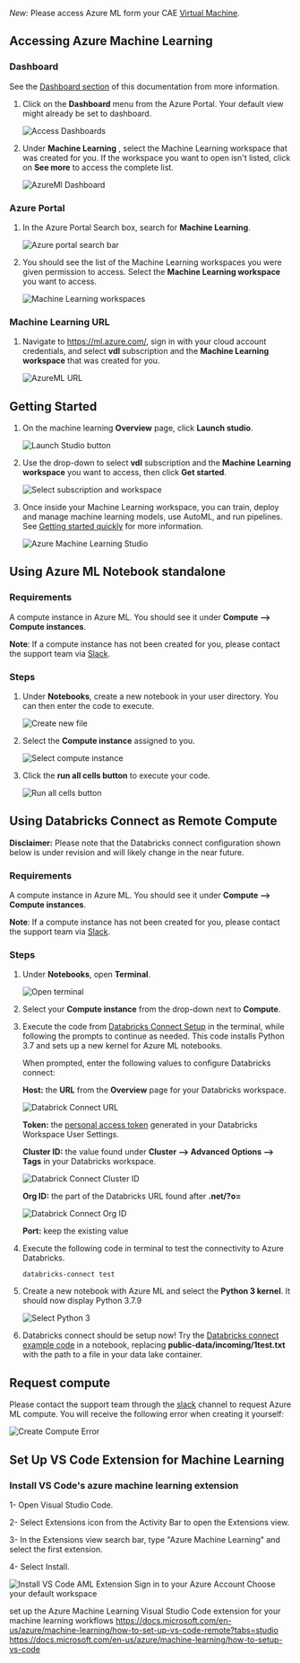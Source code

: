 *New:* Please access Azure ML form your CAE [Virtual Machine](VirtualMarchine.md).

## Accessing Azure Machine Learning
### Dashboard

See the [Dashboard section](Dashboards.md) of this documentation from more information.  

1. Click on the **Dashboard** menu from the Azure Portal. Your default view might already be set to dashboard.  

    ![Access Dashboards](images/AccessDashboard.png)

2. Under **Machine Learning** , select the Machine Learning workspace that was created for you. If the workspace you want to open isn't listed, click on **See more** to access the complete list.

    ![AzureMl Dashboard](images/AzureMLDashboard.png)

### Azure Portal

1.	In the Azure Portal Search box, search for **Machine Learning**.

    ![Azure portal search bar](images/AzureML_01.png)  

2.	You should see the list of the Machine Learning workspaces you were given permission to access. Select the **Machine Learning workspace** you want to access.

    ![Machine Learning workspaces](images/AzureML_02.png)

### Machine Learning URL
1. Navigate to https://ml.azure.com/, sign in with your cloud account credentials, and select **vdl** subscription and the **Machine Learning workspace** that was created for you.  

    ![AzureML URL](images/AzureMlURL.PNG)


## Getting Started

1.	On the machine learning **Overview** page, click **Launch studio**.

    ![Launch Studio button](images/AzureML_03.png)  

2.	Use the drop-down to select **vdl** subscription and the **Machine Learning workspace** you want to access, then click **Get started**.

    ![Select subscription and workspace](images/AzureML_04.png)

3. Once inside your Machine Learning workspace, you can train, deploy and manage machine learning models, use AutoML, and run pipelines. See [Getting started quickly]( https://docs.microsoft.com/en-us/azure/machine-learning/) for more information.

    ![Azure Machine Learning Studio](images/AzureML_05.png)  

## Using Azure ML Notebook standalone
### Requirements

A compute instance in Azure ML. You should see it under **Compute --> Compute instances**.

**Note**: If a compute instance has not been created for you, please contact the support team via [Slack](https://cae-eac.slack.com).

### Steps

1.	Under **Notebooks**, create a new notebook in your user directory. You can then enter the code to execute.

    ![Create new file](images/CreateFile.png)  

2.	Select the **Compute instance** assigned to you.

    ![Select compute instance](images/SelectInstanceCompute.png)

3.	Click the **run all cells button** to execute your code.

    ![Run all cells button](images/RunCells.png)


## Using Databricks Connect as Remote Compute

**Disclaimer:** Please note that the Databricks connect configuration shown below is under revision and will likely change in the near future.

### Requirements

A compute instance in Azure ML. You should see it under **Compute --> Compute instances**.

**Note**: If a compute instance has not been created for you, please contact the support team via [Slack](https://cae-eac.slack.com).

### Steps

1.	Under **Notebooks**, open **Terminal**.

    ![Open terminal](images/AzureML_11.png)  

2. Select your **Compute instance** from the drop-down next to **Compute**.

3.  Execute the code from [Databricks Connect Setup](https://github.com/StatCan/cae-eac/blob/master/Examples/AzureML/Databricks-Connect-Setup.txt) in the terminal, while following the prompts to continue as needed. This code installs Python 3.7 and sets up a new kernel for Azure ML notebooks.

    When prompted, enter the following values to configure Databricks connect:

    **Host:** the **URL** from the **Overview** page for your Databricks workspace.

    ![Databrick Connect URL](images/DatabrickConnectURL.PNG)

    **Token:** the [personal access token](https://docs.microsoft.com/en-us/azure/databricks/dev-tools/api/latest/authentication#--generate-a-personal-access-token) generated in your Databricks Workspace User Settings.

    **Cluster ID:** the value found under **Cluster --> Advanced Options --> Tags** in your Databricks workspace.
    
    ![Databrick Connect Cluster ID](images/DatabrickConnectClusterID.PNG)

    **Org ID:** the part of the Databricks URL found after **.net/?o=**
    
    ![Databrick Connect Org ID](images/DatabrickConnectOrgID.PNG)

    **Port:** keep the existing value

4.	Execute the following code in terminal to test the connectivity to Azure Databricks.
    ```
    databricks-connect test
    ```

5.	Create a new notebook with Azure ML and select the **Python 3 kernel**. It should now display Python 3.7.9

    ![Select Python 3](images/AzureML_13.png)  

6.	Databricks connect should be setup now! Try the [Databricks connect example code](https://github.com/StatCan/cae-eac/blob/master/Examples/AzureML/Databricks-Connect-Example.txt) in a notebook, replacing **public-data/incoming/1test.txt** with the path to a file in your data lake container.

## Request compute
Please contact the support team through the [slack](https://cae-eac.slack.com) channel to request Azure ML compute. You will receive the following error when creating it yourself:

![Create Compute Error](images/AzureMLCreateComputeError.png)


## Set Up VS Code Extension for Machine Learning

### Install VS Code's azure machine learning extension

1- Open Visual Studio Code.

2- Select Extensions icon from the Activity Bar to open the Extensions view.

3- In the Extensions view search bar, type "Azure Machine Learning" and select the first extension.

4- Select Install.

![Install VS Code AML Extension](images/AzureMLVSCodeExt.png)
Sign in to your Azure Account
Choose your default workspace

set up the Azure Machine Learning Visual Studio Code extension for your machine learning workflows
https://docs.microsoft.com/en-us/azure/machine-learning/how-to-set-up-vs-code-remote?tabs=studio
https://docs.microsoft.com/en-us/azure/machine-learning/how-to-setup-vs-code

